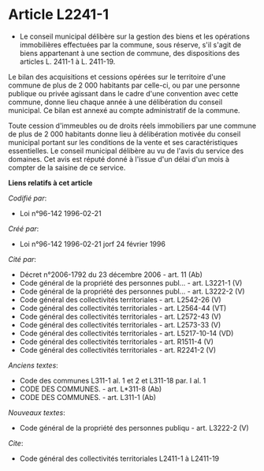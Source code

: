 # Article L2241-1

- Le conseil municipal délibère sur la gestion des biens et les opérations immobilières effectuées par la commune, sous
réserve, s'il s'agit de biens appartenant à une section de commune, des dispositions des articles L. 2411-1 à L. 2411-19.

Le bilan des acquisitions et cessions opérées sur le territoire d'une commune de plus de 2 000 habitants par celle-ci, ou par
une personne publique ou privée agissant dans le cadre d'une convention avec cette commune, donne lieu chaque année à une
délibération du conseil municipal. Ce bilan est annexé au compte administratif de la commune.

Toute cession d'immeubles ou de droits réels immobiliers par une commune de plus de 2 000 habitants donne lieu à délibération
motivée du conseil municipal portant sur les conditions de la vente et ses caractéristiques essentielles. Le conseil
municipal délibère au vu de l'avis du service des domaines. Cet avis est réputé donné à l'issue d'un délai d'un mois à
compter de la saisine de ce service.

**Liens relatifs à cet article**

_Codifié par_:

  - Loi n°96-142 1996-02-21

_Créé par_:

  - Loi n°96-142 1996-02-21 jorf 24 février 1996

_Cité par_:

  - Décret n°2006-1792 du 23 décembre 2006 - art. 11 (Ab)
  - Code général de la propriété des personnes publ... - art. L3221-1 (V)
  - Code général de la propriété des personnes publ... - art. L3222-2 (V)
  - Code général des collectivités territoriales - art. L2542-26 (V)
  - Code général des collectivités territoriales - art. L2564-44 (VT)
  - Code général des collectivités territoriales - art. L2572-43 (V)
  - Code général des collectivités territoriales - art. L2573-33 (V)
  - Code général des collectivités territoriales - art. L5217-10-14 (VD)
  - Code général des collectivités territoriales - art. R1511-4 (V)
  - Code général des collectivités territoriales - art. R2241-2 (V)

_Anciens textes_:

  - Code des communes L311-1 al. 1 et 2 et L311-18 par. I al. 1
  - CODE DES COMMUNES. - art. L*311-8 (Ab)
  - CODE DES COMMUNES. - art. L311-1 (Ab)

_Nouveaux textes_:

  - Code général de la propriété des personnes publiqu - art. L3222-2 (V)

_Cite_:

  - Code général des collectivités territoriales L2411-1 à L2411-19
